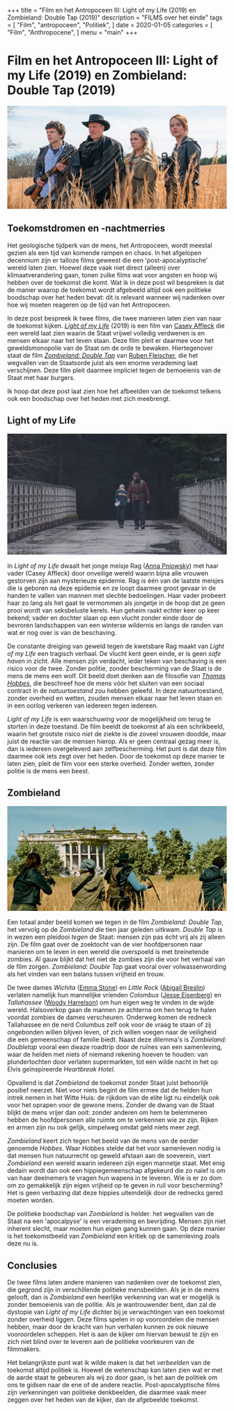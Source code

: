 +++
title = "Film en het Antropoceen III: Light of my Life (2019) en Zombieland: Double Tap (2019)"
description = "FILMS over het einde"
tags = [
    "Film",
    "antropoceen",
    "Politiek",
]
date = 2020-01-05
categories = [
    "Film",
    "Anthropocene",
]
menu = "main"
+++
 
# Film en het Antropoceen III: Light of my Life (2019) en Zombieland: Double Tap (2019)

![](https://github.com/Boreque/deklos/blob/master/static/images/zombieland.jpg?raw=true)

## Toekomstdromen en -nachtmerries

Het geologische tijdperk van de mens, het Antropoceen, wordt meestal
gezien als een tijd van komende rampen en chaos. In het afgelopen
decennium zijn er talloze films geweest die een 'post-apocalyptische'
wereld laten zien. Hoewel deze vaak niet direct (alleen) over
klimaatverandering gaan, tonen zulke films wat voor angsten en hoop
wij hebben over de toekomst die komt. Wat ik in deze post wil bespreken
is dat de manier waarop de toekomst wordt afgebeeld altijd ook een
politieke boodschap over het heden bevat: dit is relevant wanneer wij
nadenken over hoe wij moeten reageren op de tijd van het Antropoceen. 

In deze post bespreek ik twee films, die twee manieren laten zien van naar
de toekomst kijken. [*Light of my Life*](https://www.imdb.com/title/tt6063090/) (2019) is een film van
[Casey Affleck](https://www.imdb.com/name/nm0000729/?ref_=fn_al_nm_1) die
een wereld laat zien waarin de Staat vrijwel volledig verdwenen is en
mensen elkaar naar het leven staan. Deze film pleit er daarmee voor het
geweldsmonopolie van de Staat om de orde te bewaken. Hiertegenover staat
de film [*Zombieland: Double Tap*](2019) van [Ruben Fleischer](https://www.imdb.com/name/nm0281508/?ref_=nv_sr_srsg_0), die
het wegvallen van de Staatsorde juist als een enorme verademing laat
verschijnen. Deze film pleit daarmee impliciet tegen de bemoeienis van de
Staat met haar burgers. 

Ik hoop dat deze post laat zien hoe het afbeelden van de toekomst telkens
ook een boodschap over het heden met zich meebrengt. 

## Light of my Life

![](https://github.com/Boreque/deklos/blob/master/static/images/Light_of_my_life.png?raw=true)

In *Light of my Life* dwaalt het jonge meisje
Rag ([Anna Pniowsky](https://www.imdb.com/name/nm6370548/?ref_=tt_cl_t1)) met haar vader (Casey Affleck)
door onveilige wereld waarin bijna alle vrouwen gestorven zijn aan mysterieuze epidemie. Rag is één van de
laatste meisjes die is geboren na deze epidemie en ze loopt daarmee groot gevaar in de handen
te vallen van mannen met slechte bedoelingen. Haar vader probeert haar zo
lang als het gaat te vermommen als jongetje in de hoop dat ze geen prooi wordt van seksbeluste kerels. Hun geheim raakt echter keer
op keer bekend; vader en dochter slaan op een vlucht zonder einde door de
bevroren landschappen van een winterse wildernis en langs de randen van wat er nog over is van de beschaving.

De constante dreiging van geweld tegen de kwetsbare Rag maakt van *Light
of my Life* een tragisch verhaal. De vlucht  kent
geen einde, er is geen *safe haven* in zicht. Alle mensen zijn verdacht,
ieder teken van beschaving is een risico voor de twee. Zonder politie,
zonder bescherming van de Staat is de mens de mens een wolf. Dit beeld
doet denken aan de filosofie van [*Thomas Hobbes*](https://plato.stanford.edu/entries/hobbes/), die beschreef hoe de
mens vóór het sluiten van een sociaal contract in de *natuurtoestand* zou
hebben geleefd. In deze natuurtoestand, zonder overheid en wetten, zouden
mensen elkaar naar het leven staan en in een oorlog verkeren van iedereen
tegen iedereen. 

*Light of my Life* is een waarschuwing voor de mogelijkheid om terug te
storten in deze toestand. De film beeldt de toekomst af als een
schrikbeeld, waarin het grootste risico *niet* de ziekte is die zoveel
vrouwen doodde, maar juist de reactie van de mensen hierop. Als er geen
centraal gezag meer is, dan is iedereen overgeleverd aan zelfbescherming.
Het punt is dat deze film daarmee ook iets zegt over het heden. Door de
toekomst op deze manier te laten zien, pleit de film voor een sterke
overheid. Zonder wetten, zonder politie is de mens een beest. 

## Zombieland

![](https://github.com/Boreque/deklos/blob/master/static/images/zombieland2.JPG?raw=true)

Een totaal ander beeld komen we tegen in de film *Zombieland: Double Tap*,
het vervolg op de  *Zombieland* die tien jaar geleden uitkwam. *Double
Tap* is in wezen een pleidooi *tegen* de Staat: mensen zijn pas écht vrij
als zij alleen zijn. De film gaat over de zoektocht van de vier
hoofdpersonen naar manieren om te leven in een wereld die overspoeld is
met breinetende zombies. Al gauw blijkt dat het niet de zombies zijn die voor het verhaal van de film zorgen. *Zombieland: Double Tap* gaat vooral over
volwassenwording als het vinden van een balans tussen vrijheid en trouw.

De twee dames *Wichita* ([Emma Stone](https://www.imdb.com/name/nm1297015/?ref_=tt_cl_t3)) en *Little
Rock* ([Abigail Breslin](https://www.imdb.com/name/nm1113550/?ref_=tt_cl_t4)) verlaten namelijk hun
mannelijke vrienden *Colombus* ([Jesse Eisenberg](https://www.imdb.com/name/nm0251986/?ref_=nv_sr_srsg_0)) en
*Tallahassee* ([Woody Harrelson](https://www.imdb.com/name/nm0000437/?ref_=tt_cl_t1)) om hun
eigen weg te vinden in de wijde wereld. Halsoverkop gaan de mannen ze achterna om hen terug
te halen voordat zombies de dames verscheuren. Onderweg komen de redneck Tallahassee en de nerd Columbus zelf ook voor de vraag te staan of zij ongebonden
willen blijven leven, of zich willen voegen naar de veiligheid die een
gemeenschap of familie biedt. Naast deze dilemma's is *Zombieland: Doubletap* vooral een dwaze roadtrip
door de ruïnes van een samenleving, waar de helden met niets of niemand
rekening hoeven te houden: van plundertochten door verlaten supermarkten,
tot een wilde nacht in het op Elvis geïnspireerde *Heartbreak Hotel*. 

Opvallend is dat *Zombieland* de toekomst zonder Staat juist
behoorlijk positief neerzet. Niet voor niets begint de film ermee dat de
helden hun intrek nemen in het Witte Huis: de rijkdom van de elite ligt nu
eindelijk ook voor het oprapen voor de gewone mens. Zonder de dwang van
de Staat blijkt de mens vrijer dan ooit: zonder anderen om hem te
belemmeren hebben de hoofdpersonen alle ruimte om te verkennen wie ze
zijn. Rijken en armen zijn nu ook gelijk, simpelweg omdat geld niets meer
zegt.

*Zombieland* keert zich tegen het beeld van de mens van de eerder genoemde *Hobbes*. Waar
Hobbes stelde dat het voor samenleven nodig is dat mensen hun natuurrecht
op geweld afstaan aan de soeverein, viert *Zombieland* een wereld waarin
iedereen zijn eigen mannetje staat. Met enig dedain wordt dan ook een
hippiegemeenschap afgekeurd die zo naïef is om van haar deelnemers te
vragen hun wapens in te leveren. Wie is er zo dom om zo gemakkelijk zijn
eigen vrijheid op te geven in ruil voor bescherming? Het is geen verbazing
dat deze hippies uiteindelijk door de rednecks gered moeten worden.

De politieke boodschap van *Zombieland* is helder: het wegvallen van de
Staat na een 'apocalpyse' is een verademing en bevrijding. Mensen zijn
niet inherent slecht, maar moeten hun eigen gang kunnen gaan. Op deze
manier is het toekomstbeeld van *Zombieland* een kritiek op de samenleving
zoals deze nu is.

## Conclusies

De twee films laten andere manieren van nadenken over de toekomst zien,
die gegrond zijn in verschillende politieke mensbeelden. Als je in de mens
gelooft, dan is *Zombieland* een heerlijke verkenning van wat er mogelijk
is zonder bemoeienis van de politie. Als je wantrouwender bent, dan zal
de dystopie van *Light of my Life* dichter bij je verwachtingen van een
toekomst zonder overheid liggen. Deze films spelen in op vooroordelen die mensen hebben, maar door de kracht van hun verhalen kunnen ze ook nieuwe vooroordelen scheppen. Het is aan de kijker om hiervan bewust te zijn en zich niet blind over te leveren aan de politieke voorkeuren van de filmmakers.

Het belangrijkste punt wat ik wilde maken is dat het *verbeelden* van de
toekomst altijd politiek is. Hoewel de wetenschap kan laten zien wat er
met de aarde staat te gebeuren als wij zo door gaan, is het aan de
politiek om ons te gidsen naar de ene of de andere reactie.
Post-apocalyptische films zijn verkenningen van politieke denkbeelden, die
daarmee vaak meer zeggen over het heden van de kijker, dan de afgebeelde
toekomst. 
